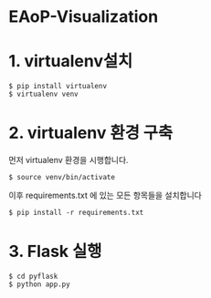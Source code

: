 
EAoP-Visualization
======================

# 1. virtualenv설치
	$ pip install virtualenv
	$ virtualenv venv

# 2. virtualenv 환경 구축
먼저 virtualenv 환경을 시행합니다.

	$ source venv/bin/activate

이후 requirements.txt 에 있는 모든 항목들을 설치합니다

	$ pip install -r requirements.txt

# 3. Flask 실행
	$ cd pyflask
	$ python app.py
